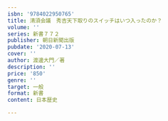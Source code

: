 ```yaml
---
isbn: '9784022950765'
title: 清須会議　秀吉天下取りのスイッチはいつ入ったのか？
volume: ''
series: 新書７７２
publisher: 朝日新聞出版
pubdate: '2020-07-13'
cover: ''
author: 渡邊大門／著
description: ''
price: '850'
genre: ''
target: 一般
format: 新書
content: 日本歴史

---
```

